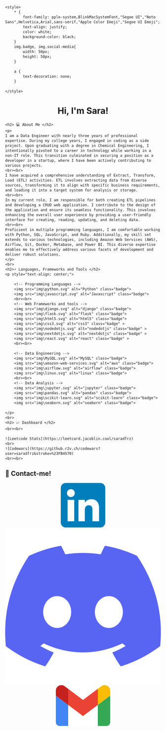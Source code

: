 <!DOCTYPE html>
<html lang="en">
<head>
    <meta charset="UTF-8">
    <meta name="viewport" content="width=device-width, initial-scale=1.0">
    <title>Hi, I'm Sara!</title>

    <style>
        * {
            font-family: pple-system,BlinkMacSystemFont,"Segoe UI","Noto Sans",Helvetica,Arial,sans-serif,"Apple Color Emoji","Segoe UI Emoji";
            text-align: justify;
            color: white;
            background-color: black;
        }   
        img.badge, img.social-media{
            width: 50px;
            height: 50px;
        }

        a {
            text-decoration: none;
        }

    </style>
</head>
<body>
    <h1 style="text-align: center">Hi, I'm Sara!</h1> 

   
    <h2> 💻 About Me </h2>
    <p>
    I am a Data Engineer with nearly three years of professional expertise. During my college years, I engaged in coding as a side project. Upon graduating with a degree in Chemical Engineering, I intentionally pivoted to a career in technology while working in a non-IT role. This transition culminated in securing a position as a developer in a startup, where I have been actively contributing to various projects.
    <br><br>
    I have acquired a comprehensive understanding of Extract, Transform, Load (ETL) activities. ETL involves extracting data from diverse sources, transforming it to align with specific business requirements, and loading it into a target system for analysis or storage.
    <br><br>
    In my current role, I am responsible for both creating ETL pipelines and developing a CRUD web application. I contribute to the design of the application and ensure its seamless functionality. This involves enhancing the overall user experience by providing a user-friendly interface for creating, reading, updating, and deleting data.
    <br><br>
    Proficient in multiple programming languages, I am comfortable working with Python, SQL, JavaScript, and Ruby. Additionally, my skill set extends to various technologies, including Amazon Web Services (AWS), Airflow, Git, Docker, Metabase, and Power BI. This diverse expertise enables me to effectively address various facets of development and deliver robust solutions.
    </p>
    <br>
    <h2>⚡ Languages, Frameworks and Tools </h2>
    <p style="text-align: center;">

        <!-- Programming Languages -->
        <img src="img\python.svg" alt="Python" class="badge">
        <img src="img\javascript.svg" alt="Javascript" class="badge">
        <br><br>
        <!-- Web Frameworks and tools -->
        <img src="img\django.svg" alt="django" class="badge">
        <img src="img\flask.svg" alt="flask" class="badge">
        <img src="img\html5.svg" alt="html5" class="badge">
        <img src="img\css3.svg" alt="css3" class="badge" >
        <img src="img\nodedotjs.svg" alt="nodedotjs" class="badge" >
        <img src="img\nextdotjs.svg" alt="nextdotjs" class="badge" >
        <img src="img\react.svg" alt="react" class="badge" >
        <br><br>

        <!-- Data Engineering -->
        <img src="img\MySQL.svg" alt="MySQL" class="badge">
        <img src="img\amazon-web-services.svg" alt="aws" class="badge">
        <img src="img\airflow.svg" alt="airflow" class="badge">
        <img src="img\linux.svg" alt="linux" class="badge">
        <br><br>
        <!-- Data Analysis -->
        <img src="img\jupyter.svg" alt="jupyter" class="badge">
        <img src="img\pandas.svg" alt="pandas" class="badge">
        <img src="img\scikit-learn.svg" alt="scikit-learn" class="badge">
        <img src="img\seaborn.svg" alt="seaborn" class="badge">

    </p>
    <br>
    <h2> 📈 Dashboard </h2>
    <br><br>
    
    ![Leetcode Stats](https://leetcard.jacoblin.cool/saradfrz)
    <br>
    ![Codewars](https://github.r2v.ch/codewars?user=saradfrz&stroke=%23FB4570)
    <br><br>

<h2> 💬 Contact-me! </h2>
    
<p dir="auto" style="text-align: center; margin: auto;">
    <a href="https://www.linkedin.com/in/saradfrz/">
      <img src="img\linkedin.svg" alt="linkedin-saradfrz" class="social-media">
    </a>
    <a href="https://discordapp.com/users/702235784794734631">
      <img src="img\Discord.svg" alt="discord-saradfrz"  class="social-media">
    </a>
    <a href="mailto:saradfrz@gmail.com">
      <img src="img/gmail.svg" alt="gmail-saradfrz" class="social-media">
    </a>
  </p>

</body>
</html>